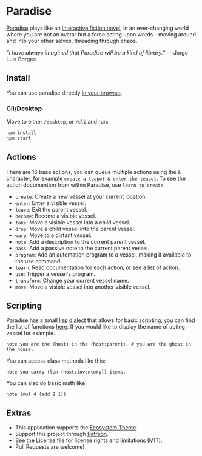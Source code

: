 # Paradise

[Paradise](http://wiki.xxiivv.com/paradise) plays like an [interactive fiction novel](https://www.youtube.com/watch?v=9gmMVjHJ6cU), in an ever-changing world where you are not an avatar but a force acting upon words - moving around and into your other selves, threading through chaos.

_“I have always imagined that Paradise will be a kind of library.”_ — Jorge Luis Borges

## Install

You can use paradise directly [in your browser](https://hundredrabbits.github.io/Paradise/).

### Cli/Desktop

Move to either `/desktop`, or `/cli` and run:

```sh
npm install
npm start
```

## Actions

There are 16 base actions, you can queue multiple actions using the `&` character, for example `create a teapot & enter the teapot`. To see the action documention from within Paradise, use `learn to create`.

- `create`: Create a new vessel at your current location.
- `enter`: Enter a visible vessel.
- `leave`: Exit the parent vessel.
- `become`: Become a visible vessel.
- `take`: Move a visible vessel into a child vessel.
- `drop`: Move a child vessel into the parent vessel.
- `warp`: Move to a distant vessel.
- `note`: Add a description to the current parent vessel.
- `pass`: Add a passive note to the current parent vessel.
- `program`: Add an automation program to a vessel, making it available to the use command.
- `learn`: Read documentation for each action, or see a list of action.
- `use`: Trigger a vessel's program.
- `transform`: Change your current vessel name.
- `move`: Move a visible vessel into another visible vessel.

## Scripting

Paradise has a small [lisp dialect](https://wiki.xxiivv.com/Lain) that allows for basic scripting, you can find the list of functions [here](https://github.com/hundredrabbits/Paradise/blob/master/scripts/lain.library.js). If you would like to display the name of acting vessel for example.

```
note you are the (host) in the (host:parent). # you are the ghost in the house.
```

You can access class methods like this:

```
note you carry (len (host:inventory)) items.
```

You can also do basic math like:

```
note (mul 4 (add 2 1))
```

## Extras

- This application supports the [Ecosystem Theme](https://github.com/hundredrabbits/Themes).
- Support this project through [Patreon](https://patreon.com/hundredrabbits).
- See the [License](LICENSE.md) file for license rights and limitations (MIT).
- Pull Requests are welcome!
